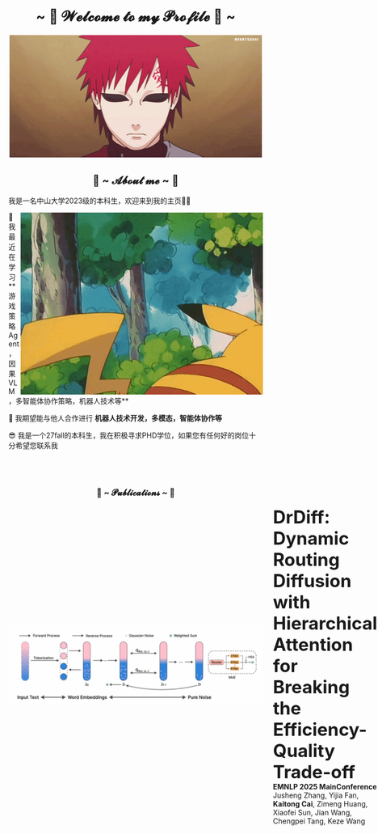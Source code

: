 <h1 align="center">~  👾 𝓦𝓮𝓵𝓬𝓸𝓶𝓮 𝓽𝓸 𝓶𝔂 𝓟𝓻𝓸𝓯𝓲𝓵𝓮 👾  ~</h1>
<div align="center">
<img src="tumblr_6aef9b8cbd57f4637b8be35bd747e259_14e2d133_500.webp" width="500">
</div>

<h2 align="center"> 👻 ~ 𝓐𝓫𝓸𝓾𝓽 𝓶𝓮 ~ 👻 </h2>
我是一名中山大学2023级的本科生，欢迎来到我的主页👏👏
<p align="left">
<div align="center">
<img src="tumblr_db710c2fd5b3e033693aaa5a42cb1711_c974f1a8_500.webp" align="right">
</div>
🤯 我最近在学习 **游戏策略Agent，因果VLM，多智能体协作策略，机器人技术等**

🤖 我期望能与他人合作进行 **机器人技术开发，多模态，智能体协作等**

😎 我是一个27fall的本科生，我在积极寻求PHD学位，如果您有任何好的岗位十分希望您联系我
<br>
<br>
<br>
<br>
<h3 align="center"> 🥰 ~ 𝓟𝓾𝓫𝓵𝓲𝓬𝓪𝓽𝓲𝓸𝓷𝓼 ~ 🥰 </h3>

<div style="display: flex; align-items: center; margin-bottom: 20px;">
  <img src="diffusion.png" alt="paper cover" width="1440" style="margin-right: 20px;">
  <div>
    <div class="paper-title" style="font-size: 2.5em !important; line-height: 1.2 !important;">
    <strong>DrDiff: Dynamic Routing Diffusion with Hierarchical Attention for Breaking the Efficiency-Quality Trade-off</strong>
    </div>
    <div class="paper-conf"><strong>EMNLP 2025 MainConference</strong></div>
    <div class="paper-auth">
      Jusheng Zhang, Yijia Fan, <strong>Kaitong Cai</strong>, Zimeng Huang, Xiaofei Sun, Jian Wang, Chengpei Tang, Keze Wang
    </div>
  </div>
</div>



</p>


